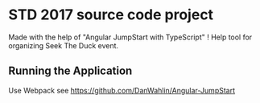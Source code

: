 # STD 2017 source code project

Made with the help of "Angular JumpStart with TypeScript" !
Help tool for organizing Seek The Duck event.

## Running the Application

Use Webpack
see https://github.com/DanWahlin/Angular-JumpStart